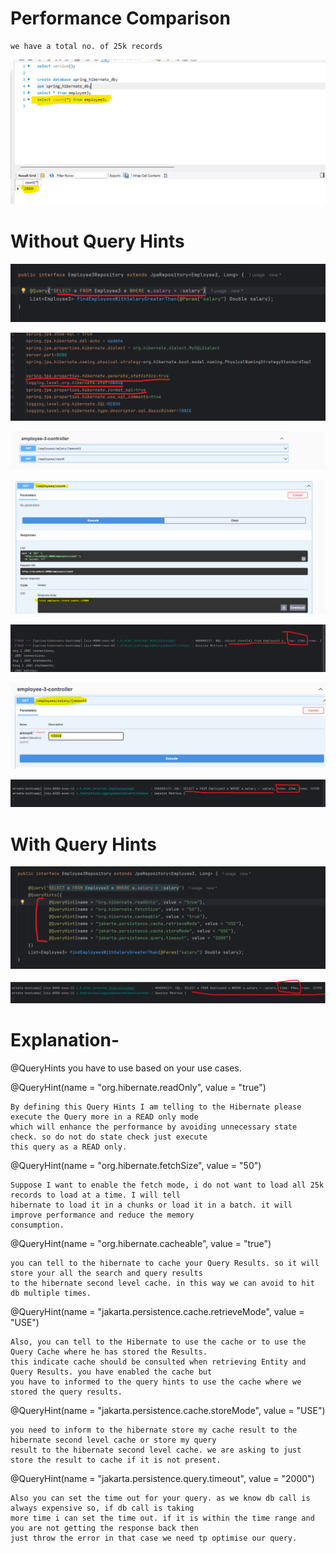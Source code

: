 
# Performance Comparison

    we have a total no. of 25k records

   ![img.png](img.png)

 # Without Query Hints

   ![img_1.png](img_1.png)

   ![img_2.png](img_2.png)
   
   ![img_3.png](img_3.png)
   
   ![img_4.png](img_4.png)
   
   ![img_5.png](img_5.png)
   
   ![img_6.png](img_6.png)
   
   ![img_7.png](img_7.png)
   

   # With Query Hints

   ![img_8.png](img_8.png)
   
   ![img_10.png](img_10.png)

   # Explanation-

   @QueryHints you have to use based on your use cases.

   @QueryHint(name = "org.hibernate.readOnly", value = "true")
   
    By defining this Query Hints I am telling to the Hibernate please execute the Query more in a READ only mode 
    which will enhance the performance by avoiding unnecessary state check. so do not do state check just execute
    this query as a READ only.

   @QueryHint(name = "org.hibernate.fetchSize", value = "50")

    Suppose I want to enable the fetch mode, i do not want to load all 25k records to load at a time. I will tell 
    hibernate to load it in a chunks or load it in a batch. it will improve performance and reduce the memory
    consumption.

   @QueryHint(name = "org.hibernate.cacheable", value = "true")
   
    you can tell to the hibernate to cache your Query Results. so it will store your all the search and query results
    to the hibernate second level cache. in this way we can avoid to hit db multiple times. 

   @QueryHint(name = "jakarta.persistence.cache.retrieveMode", value = "USE")
    
    Also, you can tell to the Hibernate to use the cache or to use the Query Cache where he has stored the Results.
    this indicate cache should be consulted when retrieving Entity and Query Results. you have enabled the cache but 
    you have to informed to the query hints to use the cache where we stored the query results. 

   @QueryHint(name = "jakarta.persistence.cache.storeMode", value = "USE")

    you need to inform to the hibernate store my cache result to the hibernate second level cache or store my query
    result to the hibernate second level cache. we are asking to just store the result to cache if it is not present.

   @QueryHint(name = "jakarta.persistence.query.timeout", value = "2000")
   
    Also you can set the time out for your query. as we know db call is always expensive so, if db call is taking
    more time i can set the time out. if it is within the time range and you are not getting the response back then 
    just throw the error in that case we need tp optimise our query.